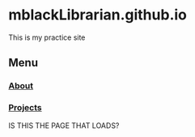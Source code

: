 # mblackLibrarian.github.io
This is my practice site
## Menu
### [About](https://mblackLibrarian.github.io/about)
### [Projects](https://mblackLibrarian.github.io/projects)


IS THIS THE PAGE THAT LOADS?

